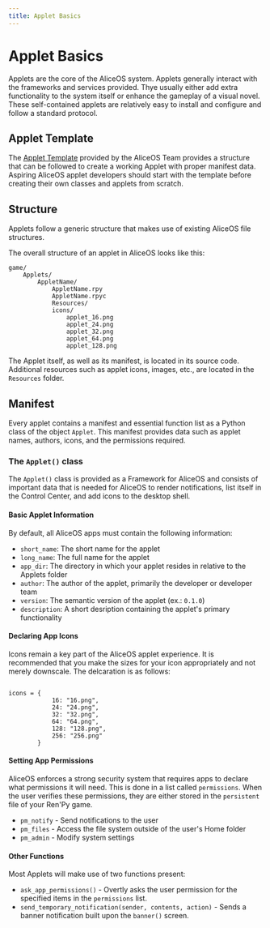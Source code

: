 ```yaml
---
title: Applet Basics
---
```

Applet Basics
=============

Applets are the core of the AliceOS system. Applets generally interact with the frameworks and services provided. Thye usually either add extra functionality to the system itself or enhance the gameplay of a visual novel. These self-contained applets are relatively easy to install and configure and follow a standard protocol.

Applet Template
---------------

The [Applet Template](https://github.com/TheAngelReturns/aliceos-applet) provided by the AliceOS Team provides a structure that can be followed to create a working Applet with proper manifest data. Aspiring AliceOS applet developers should start with the template before creating their own classes and applets from scratch.

Structure
---------

Applets follow a generic structure that makes use of existing AliceOS file structures.

The overall structure of an applet in AliceOS looks like this:

    game/
        Applets/
            AppletName/
                AppletName.rpy
                AppletName.rpyc
                Resources/
                icons/
                    applet_16.png
                    applet_24.png
                    applet_32.png
                    applet_64.png
                    applet_128.png

The Applet itself, as well as its manifest, is located in its source code. Additional resources such as applet icons, images, etc., are located in the `Resources` folder.

Manifest
--------

Every applet contains a manifest and essential function list as a Python class of the object `Applet`. This manifest provides data such as applet names, authors, icons, and the permissions required.

### The `Applet()` class

The `Applet()` class is provided as a Framework for AliceOS and consists of important data that is needed for AliceOS to render notifications, list itself in the Control Center, and add icons to the desktop shell.

#### Basic Applet Information

By default, all AliceOS apps must contain the following information:

-   `short_name`: The short name for the applet
-   `long_name`: The full name for the applet
-   `app_dir`: The directory in which your applet resides in relative to
    the Applets folder
-   `author`: The author of the applet, primarily the developer or
    developer team
-   `version`: The semantic version of the applet (ex.: `0.1.0`)
-   `description`: A short desription containing the applet's primary
    functionality

#### Declaring App Icons

Icons remain a key part of the AliceOS applet experience. It is recommended that you make the sizes for your icon appropriately and not merely downscale. The delcaration is as follows:

<pre><code class = "prettyprint lang-py">
icons = {
            16: "16.png",
            24: "24.png",
            32: "32.png",
            64: "64.png",
            128: "128.png",
            256: "256.png"
        }
</code></pre>

#### Setting App Permissions

AliceOS enforces a strong security system that requires apps to declare what permissions it will need. This is done in a list called `permissions`. When the user verifies these permissions, they are either stored in the `persistent` file of your Ren'Py game.

-   `pm_notify` - Send notifications to the user
-   `pm_files` - Access the file system outside of the user's Home
    folder
-   `pm_admin` - Modify system settings

#### Other Functions

Most Applets will make use of two functions present:

-   `ask_app_permissions()` - Overtly asks the user permission for the specified items in the `permissions` list.
-   `send_temporary_notification(sender, contents, action)` - Sends a banner notification built upon the `banner()` screen.

